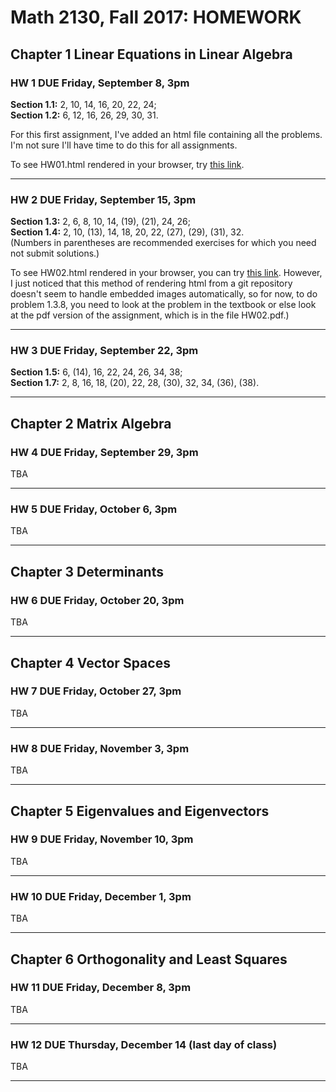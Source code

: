 # Math 2130, Fall 2017: HOMEWORK

## Chapter 1 Linear Equations in Linear Algebra

### **HW 1 DUE** Friday, September 8, 3pm
**Section 1.1:** 2, 10, 14, 16, 20, 22, 24;       
**Section 1.2:** 6, 12, 16, 26, 29, 30, 31.

For this first assignment, I've added an html file containing
all the problems.  I'm not sure I'll have time to do this for all assignments.

To see HW01.html rendered in your browser, try [this link](https://cdn.rawgit.com/williamdemeo/math2130-fall2017/f05c2ceb/homework/HW01.html).

----------------------------------------------------


### **HW 2 DUE** Friday, September 15, 3pm
**Section 1.3:** 2, 6, 8, 10, 14, (19), (21), 24, 26;    
**Section 1.4:** 2, 10, (13), 14, 18, 20, 22, (27), (29), (31), 32.  
(Numbers in parentheses are recommended exercises for which you need not submit solutions.)

To see HW02.html rendered in your browser, you can try [this link](https://cdn.rawgit.com/williamdemeo/math2130-fall2017/02a3c384/homework/HW02/HW02.html). However, I just noticed that this method of rendering html
from a git repository doesn't seem to handle embedded images automatically,
so for now, to do problem 1.3.8, you need to look at the problem in the textbook
or else look at the pdf version of the assignment, which is in the file HW02.pdf.)

----------------------------------------------------

### **HW 3 DUE** Friday, September 22, 3pm
**Section 1.5:** 6, (14), 16, 22, 24, 26, 34, 38;   
**Section 1.7:** 2, 8, 16, 18, (20), 22, 28, (30), 32, 34, (36), (38).


----------------------------------------------------

## Chapter 2 Matrix Algebra

### **HW 4 DUE** Friday, September 29, 3pm
TBA

----------------------------------------------------

### **HW 5 DUE** Friday, October 6, 3pm
TBA

-------------------------------------------------------

## Chapter 3 Determinants

### **HW 6 DUE** Friday, October 20, 3pm
TBA

--------------------------------------------------------------------

## Chapter 4 Vector Spaces

### **HW 7 DUE** Friday, October 27, 3pm
TBA

----------------------------------------------------

### **HW 8 DUE** Friday, November 3, 3pm
TBA

--------------------------------------------------------------------

## Chapter 5 Eigenvalues and Eigenvectors

### **HW 9 DUE** Friday, November 10, 3pm
TBA

----------------------------------------------------

### **HW 10 DUE** Friday, December 1, 3pm
TBA

--------------------------------------------------------------------

## Chapter 6 Orthogonality and Least Squares

### **HW 11 DUE** Friday, December 8, 3pm
TBA

----------------------------------------------------

### **HW 12 DUE** Thursday, December 14 (last day of class)  
TBA

------------------------------------------------------------------------

